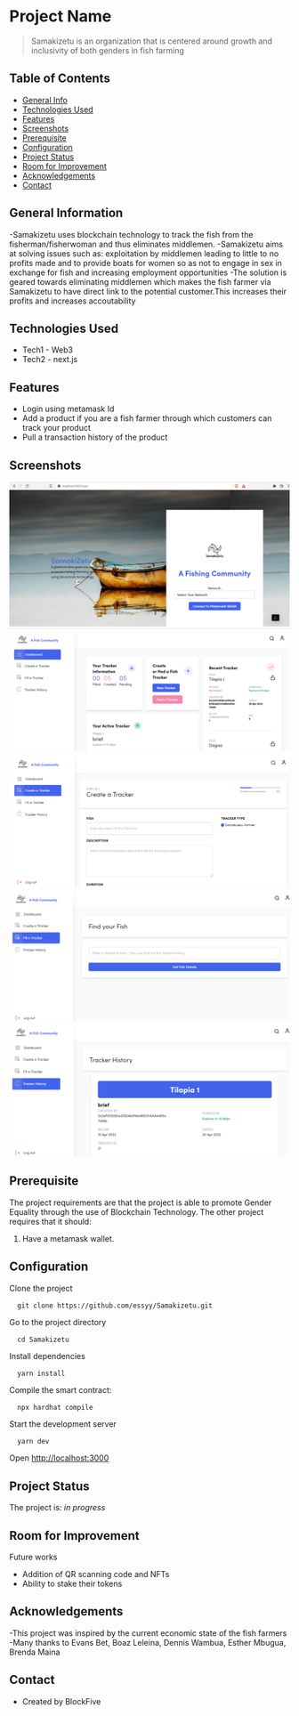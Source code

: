 # Project Name
> Samakizetu is an organization that is centered around growth and inclusivity of both genders in fish farming 

## Table of Contents
* [General Info](#general-information)
* [Technologies Used](#technologies-used)
* [Features](#features)
* [Screenshots](#screenshots)
* [Prerequisite](#prerequisite)
* [Configuration](#configuration)
* [Project Status](#project-status)
* [Room for Improvement](#room-for-improvement)
* [Acknowledgements](#acknowledgements)
* [Contact](#contact)

## General Information
-Samakizetu uses blockchain technology to track the fish from the fisherman/fisherwoman and thus eliminates middlemen.
-Samakizetu aims at solving issues such as: exploitation by middlemen leading to little to no profits made and to provide boats for women so as not to engage in sex in exchange for fish and increasing employment opportunities
-The solution is geared towards eliminating middlemen which makes the fish farmer via Samakizetu to have direct link to the potential customer.This increases their profits and increases accoutability

## Technologies Used
- Tech1 - Web3
- Tech2 - next.js


## Features
- Login using metamask Id
- Add a product if you are a fish farmer through which     customers can track your product
- Pull a transaction history of the product



## Screenshots
![Screenshot of the login](./sreenshots/login.PNG)
![Screenshot_of the dashbboard ](./sreenshots/dashboard.PNG)
![screenshot_of a tracker ](./sreenshots/create.PNG)
![Screenshot of filling the Tracker](./sreenshots/track.PNG)
![Screenshot of the Tracker History](./sreenshots/tracker.PNG)



## Prerequisite
The project requirements are that the project is able to promote Gender Equality through the use of Blockchain Technology.
The other project requires that it should:
1. Have a metamask wallet.



## Configuration
Clone the project

```
  git clone https://github.com/essyy/Samakizetu.git
```

Go to the project directory

```
  cd Samakizetu
```

Install dependencies

```
  yarn install
```

Compile the smart contract:

```
  npx hardhat compile
```

Start the development server

```bash
  yarn dev
```
Open [http://localhost:3000](http://localhost:3000)



## Project Status
The project is: _in progress_  


## Room for Improvement
Future works
- Addition of QR scanning code and NFTs 
- Ability to stake their tokens


## Acknowledgements
-This project was inspired by the current economic state of the fish farmers
-Many thanks to Evans Bet, Boaz Leleina, Dennis Wambua, Esther Mbugua, Brenda Maina



## Contact
- Created by BlockFive

